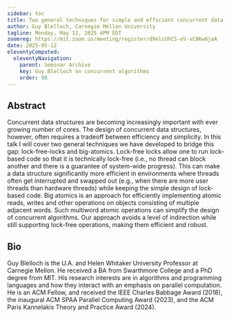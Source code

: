 ```yaml
---
sidebar: toc
title: Two general techniques for simple and efficient concurrent data structures
author: Guy Blelloch, Carnegie Mellon University
tagline: Monday, May 12, 2025 4PM EDT
zoomreg: https://mit.zoom.us/meeting/register/d9elcUhCS-eV-xC8Kw6jaA
date: 2025-05-12
eleventyComputed:
  eleventyNavigation:
    parent: Seminar Archive
    key: Guy Blelloch on concurrent algorithms
    order: 98
---
```


## Abstract

Concurrent data structures are becoming increasingly important with ever growing number of cores.    The design of concurrent data structures, however, often requires a tradeoff between efficiency and simplicity.    In this talk I will cover two general techniques we have developed to bridge this gap: lock-free-locks and big-atomics.    Lock-free locks allow one to run lock-based code so that it is technically lock-free (i.e., no thread can block another and there is a guarantee of system-wide progress).    This can make a data structure significantly more efficient in environments where threads often get interrupted and swapped out (e.g., when there are more user threads than hardware threads) while keeping the simple design of lock-based code.     Big atomics is an approach for efficiently implementing atomic reads, writes and other operations on objects consisting of multiple adjacent words.     Such multiword atomic operations can simplify the design of concurrent algorithms.   Our approach avoids a level of indirection while still supporting lock-free operations, making them efficient and robust.

## Bio

Guy Blelloch is the U.A. and Helen Whitaker University Professor at Carnegie Mellon.  He received a BA from Swarthmore College and a PhD degree from MIT.  His research interests are in algorithms and programming languages and how they interact with an emphasis on parallel computation.  He is an ACM Fellow, and received the IEEE Charles Babbage Award (2018), the inaugural ACM SPAA Parallel Computing Award (2023), and the ACM Paris Kannelakis Theory and Practice Award (2024).